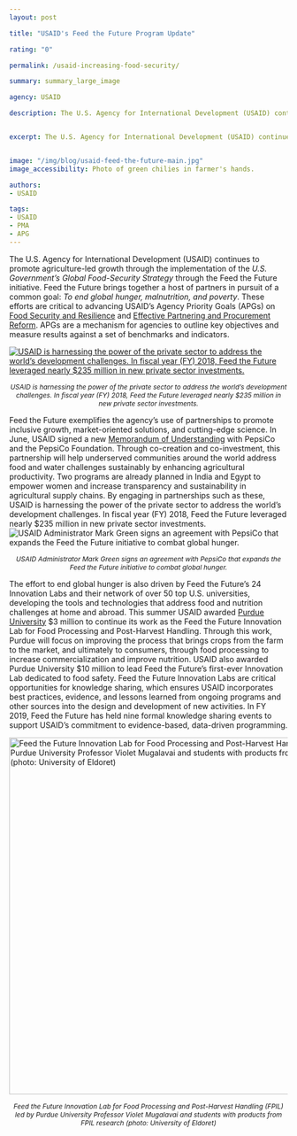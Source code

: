 ```yaml
---
layout: post

title: "USAID's Feed the Future Program Update"

rating: "0"

permalink: /usaid-increasing-food-security/

summary: summary_large_image

agency: USAID

description: The U.S. Agency for International Development (USAID) continues to promote agriculture-led growth through the implementation of the U.S. Government’s Global Food-Security Strategy through the Feed the Future initiative. Feed the Future brings together a host of partners in pursuit of a common goal -- To end global hunger, malnutrition, and poverty.


excerpt: The U.S. Agency for International Development (USAID) continues to promote agriculture-led growth through the implementation of the U.S. Government’s Global Food-Security Strategy through the Feed the Future initiative. Feed the Future brings together a host of partners in pursuit of a common goal -- To end global hunger, malnutrition, and poverty.


image: "/img/blog/usaid-feed-the-future-main.jpg"
image_accessibility: Photo of green chilies in farmer's hands.

authors:
- USAID

tags:
- USAID
- PMA
- APG
---
```


The U.S. Agency for International Development (USAID) continues to promote agriculture-led growth through the implementation of the *U.S. Government’s Global Food-Security Strategy* through the Feed the Future initiative. Feed the Future brings together a host of partners in pursuit of a common goal: *To end global hunger, malnutrition, and poverty*. These efforts are critical to advancing USAID’s Agency Priority Goals (APGs) on [Food Security and Resilience](https://www.performance.gov/state/APG_usaid_1.html) and [Effective Partnering and Procurement Reform](https://www.performance.gov/state/APG_usaid_3.html). APGs are a mechanism for agencies to outline key objectives and measure results against a set of benchmarks and indicators.

<a href="{{ site.baseurl }}/img/blog/usaid-feed-the-future-graph.png"><img src="{{ site.baseurl }}/img/blog/usaid-feed-the-future-graph.png" alt="USAID is harnessing the power of the private sector to address the world’s development challenges. In fiscal year (FY) 2018, Feed the Future leveraged nearly $235 million in new private sector investments."></a>
<center><em style="font-size: 12px">USAID is harnessing the power of the private sector to address the world’s development challenges. In fiscal year (FY) 2018, Feed the Future leveraged nearly $235 million in new private sector investments.</em></center>


Feed the Future exemplifies the agency’s use of partnerships to promote inclusive growth, market-oriented solutions, and cutting-edge science. In June, USAID signed a new [Memorandum of Understanding](https://www.usaid.gov/news-information/press-releases/jun-7-2019-usaid-administrator-mark-green-and-pepsico-leaders-announce-global) with PepsiCo and the PepsiCo Foundation. Through co-creation and co-investment, this partnership will help underserved communities around the world address food and water challenges sustainably by enhancing agricultural productivity. Two programs are already planned in India and Egypt to empower women and increase transparency and sustainability in agricultural supply chains. By engaging in partnerships such as these, USAID is harnessing the power of the private sector to address the world’s development challenges. In fiscal year (FY) 2018, Feed the Future leveraged nearly $235 million in new private sector investments.
<img src="{{ site.baseurl }}/img/blog/usaid-mark-green.png" alt="USAID Administrator Mark Green signs an agreement with PepsiCo that expands the Feed the Future initiative to combat global hunger.">
<center><em style="font-size: 12px">USAID Administrator Mark Green signs an agreement with PepsiCo that expands the Feed the Future initiative to combat global hunger. </em></center>

The effort to end global hunger is also driven by Feed the Future’s 24 Innovation Labs and their network of over 50 top U.S. universities, developing the tools and technologies that address food and nutrition challenges at home and abroad. This summer USAID awarded [Purdue University](https://www.purdue.edu/newsroom/purduetoday/releases/2019/Q2/usaid-awards-3-million-to-purdues-feed-the-future-innovation-lab.html) $3 million to continue its work as the Feed the Future Innovation Lab for Food Processing and Post-Harvest Handling. Through this work, Purdue will focus on improving the process that brings crops from the farm to the market, and ultimately to consumers, through food processing to increase commercialization and improve nutrition. USAID also awarded Purdue University $10 million to lead Feed the Future’s first-ever Innovation Lab dedicated to food safety. Feed the Future Innovation Labs are critical opportunities for knowledge sharing, which ensures USAID incorporates best practices, evidence, and lessons learned from ongoing programs and other sources into the design and development of new activities.  In FY 2019, Feed the Future has held nine formal knowledge sharing events to support USAID’s commitment to evidence-based, data-driven programming.

<a href="{{ site.baseurl }}/img/blog/usaid-feed-the-future-lab.png"><img style="width:645px;" src="{{ site.baseurl }}/img/blog/usaid-feed-the-future-lab.png" alt="Feed the Future Innovation Lab for Food Processing and Post-Harvest Handling (FPIL) led by Purdue University Professor Violet Mugalavai and students with products from FPIL research (photo: University of Eldoret) "></a>


<p style="padding-bottom:0px;"><center><em style="font-size: 12px">Feed the Future Innovation Lab for Food Processing and Post-Harvest Handling (FPIL) led by Purdue University Professor Violet Mugalavai and students with products from FPIL research (photo: University of Eldoret)  </em></center></p>

